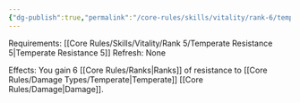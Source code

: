 ```yaml
---
{"dg-publish":true,"permalink":"/core-rules/skills/vitality/rank-6/temperate-resistance-6/"}
---
```


Requirements: [[Core Rules/Skills/Vitality/Rank 5/Temperate Resistance 5\|Temperate Resistance 5]]
Refresh: None

Effects:
You gain 6 [[Core Rules/Ranks\|Ranks]] of resistance to [[Core Rules/Damage Types/Temperate\|Temperate]] [[Core Rules/Damage\|Damage]].


